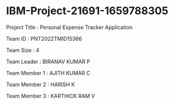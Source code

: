 # IBM-Project-21691-1659788305
Project Title : Personal Expense Tracker Application

Team ID       : PNT2022TMID15366

Team Size     : 4

Team Leader   : BIRANAV KUMAR P

Team Member 1 : AJITH KUMAR C

Team Member 2 : HARISH K

Team Member 3 : KARTHICK RAM V
